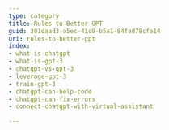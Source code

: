 ```yaml
---
type: category
title: Rules to Better GPT
guid: 301daad3-a5ec-41c9-b5a1-84fad78cfa14
uri: rules-to-better-gpt
index:
- what-is-chatgpt
- what-is-gpt-3
- chatgpt-vs-gpt-3
- leverage-gpt-3
- train-gpt-3
- chatgpt-can-help-code
- chatgpt-can-fix-errors
- connect-chatgpt-with-virtual-assistant

---
```


